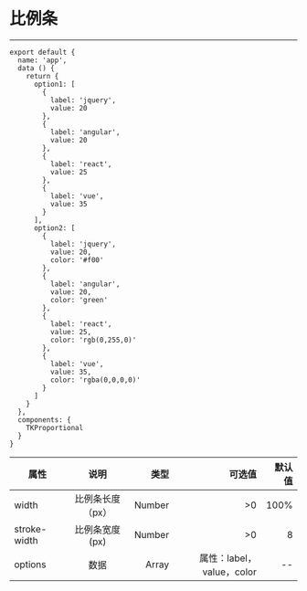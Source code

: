 # 比例条
---

<Common-Democode title="基本用法" description="基本按钮用法">
  <test-test1></test-test1>
  <highlight-code slot="codeText" lang="vue">
    <template>
      <div class="demo-button">
        <div>
        <TKProportional
        :options = "option1"
        />
        <TKProportional
        :options = "option2"
        :width = 200
        :stroke-width = 20
        />
        </div>
      </div>
    </template>


    export default {
      name: 'app',
      data () {
        return {
          option1: [
            {
              label: 'jquery',
              value: 20
            },
            {
              label: 'angular',
              value: 20
            },
            {
              label: 'react',
              value: 25
            },
            {
              label: 'vue',
              value: 35
            }
          ],
          option2: [
            {
              label: 'jquery',
              value: 20,
              color: '#f00'
            },
            {
              label: 'angular',
              value: 20,
              color: 'green'
            },
            {
              label: 'react',
              value: 25,
              color: 'rgb(0,255,0)'
            },
            {
              label: 'vue',
              value: 35,
              color: 'rgba(0,0,0,0)'
            }
          ]
        }
      },
      components: {
        TKProportional
      }
    }
  </highlight-code>
</Common-Democode>

| 属性             | 说明           | 类型       |可选值                  |默认值  |
| -------------    |:-------------:| -------: | --------------------:  |-----:|
| width            | 比例条长度（px） | Number  |>0                       |100%  |
| stroke-width     | 比例条宽度 (px) | Number  |>0                       |8      |
| options          | 数据           | Array   |属性：label，value，color  |--   |